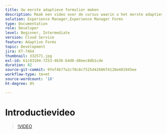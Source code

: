 ```yaml
---
title: Uw eerste adaptieve formulier maken
description: Maak een video over de cursus waarin u het eerste adaptieve formulier maakt
solution: Experience Manager,Experience Manager Forms
type: Documentation
role: Developer
level: Beginner, Intermediate
version: Cloud Service
feature: Adaptive Forms
topic: Development
jira: KT-7464
thumbnail: 332571.jpg
exl-id: 61c83104-7253-4636-b4d6-d8eec8db1cde
duration: 82
source-git-commit: 9fef4b77a2c70c8cf525d42686f4120e481945ee
workflow-type: tm+mt
source-wordcount: '18'
ht-degree: 0%

---
```


# Introductievideo


>[!VIDEO](https://video.tv.adobe.com/v/332571?quality=12&learn=on)
